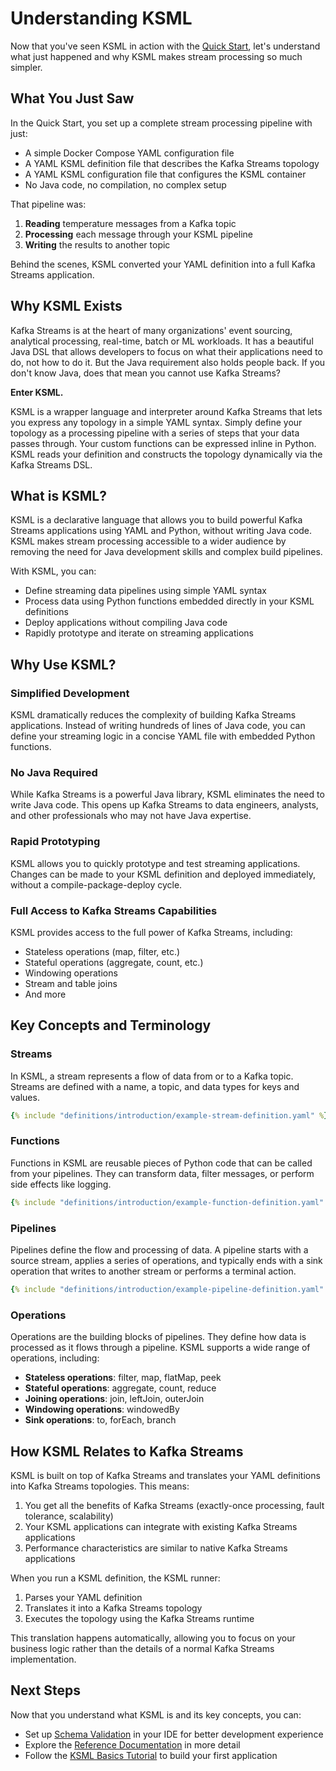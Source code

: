 # Understanding KSML

Now that you've seen KSML in action with the [Quick Start](quick-start.md), let's understand what just happened and why KSML makes stream processing so much simpler.

## What You Just Saw

In the Quick Start, you set up a complete stream processing pipeline with just:

- A simple Docker Compose YAML configuration file 
- A YAML KSML definition file that describes the Kafka Streams topology
- A YAML KSML configuration file that configures the KSML container
- No Java code, no compilation, no complex setup

That pipeline was:

1. **Reading** temperature messages from a Kafka topic
2. **Processing** each message through your KSML pipeline  
3. **Writing** the results to another topic

Behind the scenes, KSML converted your YAML definition into a full Kafka Streams application.

## Why KSML Exists

Kafka Streams is at the heart of many organizations' event sourcing, analytical processing, real-time, batch or ML workloads. It has a beautiful Java DSL that allows developers to focus on what their applications need to do, not how to do it. But the Java requirement also holds people back. If you don't know Java, does that mean you cannot use Kafka Streams?

**Enter KSML.**

KSML is a wrapper language and interpreter around Kafka Streams that lets you express any topology in a simple YAML syntax. Simply define your topology as a processing pipeline with a series of steps that your data passes through. Your custom functions can be expressed inline in Python. KSML reads your definition and constructs the topology dynamically via the Kafka Streams DSL.

## What is KSML?

KSML is a declarative language that allows you to build powerful Kafka Streams applications using YAML and Python,
without writing Java code. KSML makes stream processing accessible to a wider audience by removing the need for Java
development skills and complex build pipelines.

With KSML, you can:

- Define streaming data pipelines using simple YAML syntax
- Process data using Python functions embedded directly in your KSML definitions
- Deploy applications without compiling Java code
- Rapidly prototype and iterate on streaming applications

## Why Use KSML?

### Simplified Development

KSML dramatically reduces the complexity of building Kafka Streams applications. Instead of writing hundreds of lines of
Java code, you can define your streaming logic in a concise YAML file with embedded Python functions.

### No Java Required

While Kafka Streams is a powerful Java library, KSML eliminates the need to write Java code. This opens up Kafka Streams
to data engineers, analysts, and other professionals who may not have Java expertise.

### Rapid Prototyping

KSML allows you to quickly prototype and test streaming applications. Changes can be made to your KSML definition and
deployed immediately, without a compile-package-deploy cycle.

### Full Access to Kafka Streams Capabilities

KSML provides access to the full power of Kafka Streams, including:

- Stateless operations (map, filter, etc.)
- Stateful operations (aggregate, count, etc.)
- Windowing operations
- Stream and table joins
- And more

## Key Concepts and Terminology

### Streams

In KSML, a stream represents a flow of data from or to a Kafka topic. Streams are defined with a name, a topic, and data
types for keys and values.

```yaml
{% include "definitions/introduction/example-stream-definition.yaml" %}
```

### Functions

Functions in KSML are reusable pieces of Python code that can be called from your pipelines. They can transform data,
filter messages, or perform side effects like logging.

```yaml
{% include "definitions/introduction/example-function-definition.yaml" %}
```

### Pipelines

Pipelines define the flow and processing of data. A pipeline starts with a source stream, applies a series of
operations, and typically ends with a sink operation that writes to another stream or performs a terminal action.

```yaml
{% include "definitions/introduction/example-pipeline-definition.yaml" %}
```

### Operations

Operations are the building blocks of pipelines. They define how data is processed as it flows through a pipeline. KSML
supports a wide range of operations, including:

- **Stateless operations**: filter, map, flatMap, peek
- **Stateful operations**: aggregate, count, reduce
- **Joining operations**: join, leftJoin, outerJoin
- **Windowing operations**: windowedBy
- **Sink operations**: to, forEach, branch

## How KSML Relates to Kafka Streams

KSML is built on top of Kafka Streams and translates your YAML definitions into Kafka Streams topologies. This means:

1. You get all the benefits of Kafka Streams (exactly-once processing, fault tolerance, scalability)
2. Your KSML applications can integrate with existing Kafka Streams applications
3. Performance characteristics are similar to native Kafka Streams applications

When you run a KSML definition, the KSML runner:

1. Parses your YAML definition
2. Translates it into a Kafka Streams topology
3. Executes the topology using the Kafka Streams runtime

This translation happens automatically, allowing you to focus on your business logic rather than the details of a normal
Kafka Streams implementation.

## Next Steps

Now that you understand what KSML is and its key concepts, you can:

- Set up [Schema Validation](schema-validation.md) in your IDE for better development experience
- Explore the [Reference Documentation](../reference/index.md) in more detail
- Follow the [KSML Basics Tutorial](basics-tutorial.md) to build your first application
